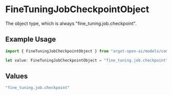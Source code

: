# FineTuningJobCheckpointObject

The object type, which is always "fine_tuning.job.checkpoint".

## Example Usage

```typescript
import { FineTuningJobCheckpointObject } from "argot-open-ai/models/components";

let value: FineTuningJobCheckpointObject = "fine_tuning.job.checkpoint";
```

## Values

```typescript
"fine_tuning.job.checkpoint"
```